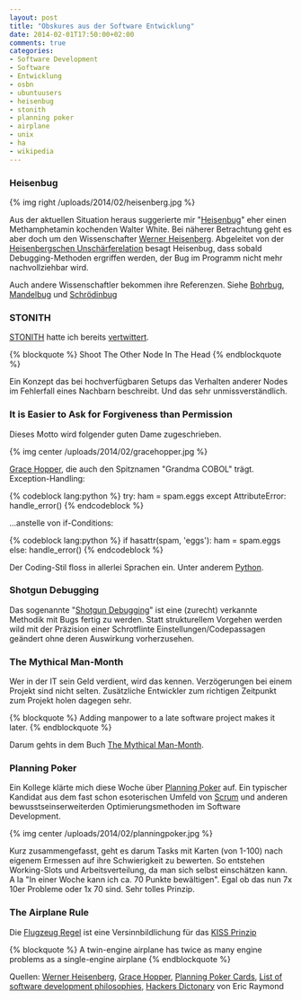 ```yaml
---
layout: post
title: "Obskures aus der Software Entwicklung"
date: 2014-02-01T17:50:00+02:00
comments: true
categories:
- Software Development
- Software
- Entwicklung
- osbn
- ubuntuusers
- heisenbug
- stonith
- planning poker
- airplane
- unix
- ha
- wikipedia
---
```


### Heisenbug

{% img right /uploads/2014/02/heisenberg.jpg %}

Aus der aktuellen Situation heraus suggerierte mir "[Heisenbug](https://en.wikipedia.org/wiki/Heisenbug)" eher
einen Methamphetamin kochenden Walter White. Bei näherer Betrachtung geht es aber
doch um den Wissenschafter [Werner Heisenberg](https://en.wikipedia.org/wiki/Werner_Heisenberg).
Abgeleitet von der [Heisenbergschen Unschärferelation](https://de.wikipedia.org/wiki/Heisenbergsche_Unsch%C3%A4rferelation)
besagt Heisenbug, dass sobald Debugging-Methoden ergriffen werden, der Bug im
Programm nicht mehr nachvollziehbar wird.

Auch andere Wissenschaftler bekommen ihre Referenzen. Siehe [Bohrbug](http://www.catb.org/jargon/html/B/Bohr-bug.html),
[Mandelbug](http://www.catb.org/jargon/html/M/mandelbug.html) und [Schrödinbug](http://www.catb.org/jargon/html/S/schroedinbug.html)

### STONITH

[STONITH](https://en.wikipedia.org/wiki/STONITH) hatte ich bereits
[vertwittert](https://twitter.com/noqqe/status/421178550012874752).

{% blockquote %}
Shoot The Other Node In The Head
{% endblockquote %}

Ein Konzept das bei hochverfügbaren
Setups das Verhalten anderer Nodes im Fehlerfall eines Nachbarn beschreibt. Und das sehr
unmissverständlich.

### It is Easier to Ask for Forgiveness than Permission

Dieses Motto wird folgender guten Dame zugeschrieben.

{% img center /uploads/2014/02/gracehopper.jpg %}

[Grace Hopper](https://en.wikipedia.org/wiki/Grace_Hopper), die auch den Spitznamen "Grandma COBOL" trägt. Exception-Handling:

{% codeblock lang:python %}
try:
    ham = spam.eggs
except AttributeError:
    handle_error()
{% endcodeblock %}

...anstelle von if-Conditions:

{% codeblock lang:python %}
if hasattr(spam, 'eggs'):
    ham = spam.eggs
else:
    handle_error()
{% endcodeblock %}

Der Coding-Stil floss in allerlei Sprachen ein.
Unter anderem [Python](https://en.wikipedia.org/wiki/Python_syntax_and_semantics#Exceptions).

### Shotgun Debugging

Das sogenannte "[Shotgun Debugging](https://en.wikipedia.org/wiki/Shotgun_debugging)" ist
eine (zurecht) verkannte Methodik mit Bugs fertig zu werden. Statt
strukturellem Vorgehen werden wild mit der Präzision einer Schrotflinte
Einstellungen/Codepassagen geändert ohne deren Auswirkung vorherzusehen.

### The Mythical Man-Month

Wer in der IT sein Geld verdient, wird das kennen. Verzögerungen bei einem Projekt
sind nicht selten. Zusätzliche Entwickler zum richtigen
Zeitpunkt zum Projekt holen dagegen sehr.

{% blockquote %}
Adding manpower to a late software project makes it later.
{% endblockquote %}

Darum gehts in dem Buch [The Mythical Man-Month](https://en.wikipedia.org/wiki/The_Mythical_Man-Month).

### Planning Poker

Ein Kollege klärte mich diese Woche über [Planning Poker](https://en.wikipedia.org/wiki/Planning_poker) auf.
Ein typischer Kandidat aus dem fast schon esoterischen Umfeld von
[Scrum](https://en.wikipedia.org/wiki/Scrum_\(development\)) und
anderen bewusstseinserweiterden Optimierungsmethoden im Software Development.

{% img center /uploads/2014/02/planningpoker.jpg %}

Kurz zusammengefasst, geht es darum Tasks mit Karten (von 1-100) nach eigenem Ermessen auf ihre
Schwierigkeit zu bewerten. So entstehen Working-Slots und Arbeitsverteilung, da
man sich selbst einschätzen kann. A la "In einer Woche kann ich ca. 70 Punkte
bewältigen". Egal ob das nun 7x 10er Probleme oder 1x 70 sind. Sehr tolles
Prinzip.

### The Airplane Rule

Die [Flugzeug Regel](http://www.catb.org/jargon/html/A/airplane-rule.html)
ist eine Versinnbildlichung für das [KISS Prinzip](https://en.wikipedia.org/wiki/KISS_principle)

{% blockquote %}
A twin-engine airplane has twice as many engine problems as a single-engine airplane
{% endblockquote %}


Quellen:
[Werner Heisenberg](https://en.wikipedia.org/wiki/File:Bundesarchiv_Bild183-R57262,_Werner_Heisenberg.jpg),
[Grace Hopper](https://en.wikipedia.org/wiki/File:Grace_Hopper_and_UNIVAC.jpg),
[Planning Poker Cards](https://en.wikipedia.org/wiki/File:CrispPlanningPokerDeck.jpg),
[List of software development philosophies](https://en.wikipedia.org/wiki/List_of_software_development_philosophies),
[Hackers Dictonary](http://www.catb.org/jargon/) von Eric Raymond
